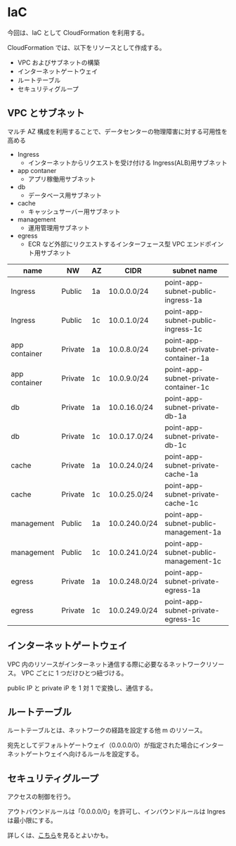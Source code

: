 # IaC

今回は、IaC として CloudFormation を利用する。

CloudFormation では、以下をリソースとして作成する。

- VPC およびサブネットの構築
- インターネットゲートウェイ
- ルートテーブル
- セキュリティグループ

## VPC とサブネット

マルチ AZ 構成を利用することで、データセンターの物理障害に対する可用性を高める

- Ingress
  - インターネットからリクエストを受け付ける Ingress(ALB)用サブネット
- app contaner
  - アプリ稼働用サブネット
- db
  - データベース用サブネット
- cache
  - キャッシュサーバー用サブネット
- management
  - 運用管理用サブネット
- egress
  - ECR など外部にリクエストするインターフェース型 VPC エンドポイント用サブネット

| name          | NW      | AZ  | CIDR          | subnet name                           |
| ------------- | ------- | --- | ------------- | ------------------------------------- |
| Ingress       | Public  | 1a  | 10.0.0.0/24   | point-app-subnet-public-ingress-1a    |
| Ingress       | Public  | 1c  | 10.0.1.0/24   | point-app-subnet-public-ingress-1c    |
| app container | Private | 1a  | 10.0.8.0/24   | point-app-subnet-private-container-1a |
| app container | Private | 1c  | 10.0.9.0/24   | point-app-subnet-private-container-1c |
| db            | Private | 1a  | 10.0.16.0/24  | point-app-subnet-private-db-1a        |
| db            | Private | 1c  | 10.0.17.0/24  | point-app-subnet-private-db-1c        |
| cache         | Private | 1a  | 10.0.24.0/24  | point-app-subnet-private-cache-1a     |
| cache         | Private | 1c  | 10.0.25.0/24  | point-app-subnet-private-cache-1c     |
| management    | Public  | 1a  | 10.0.240.0/24 | point-app-subnet-public-management-1a |
| management    | Public  | 1c  | 10.0.241.0/24 | point-app-subnet-public-management-1c |
| egress        | Private | 1a  | 10.0.248.0/24 | point-app-subnet-private-egress-1a    |
| egress        | Private | 1c  | 10.0.249.0/24 | point-app-subnet-private-egress-1c    |

## インターネットゲートウェイ

VPC 内のリソースがインターネット通信する際に必要なるネットワークリソース。
VPC ごとに 1 つだけひとつ紐づける。

public IP と private iP を 1 対 1 で変換し、通信する。

## ルートテーブル

ルートテーブルとは、ネットワークの経路を設定する他 m のリソース。

宛先としてデフォルトゲートウェイ（0.0.0.0/0）が指定された場合にインターネットゲートウェイへ向けるルールを設定する。

## セキュリティグループ

アクセスの制御を行う。

アウトバウンドルールは「0.0.0.0/0」を許可し、インバウンドルールは Ingres は最小限にする。

詳しくは、[こちら](https://dev.classmethod.jp/articles/ec2-cacess/)を見るとよいかも。
